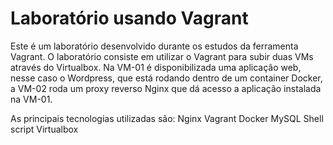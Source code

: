 # Laboratório usando Vagrant

Este é um laboratório desenvolvido durante os estudos da ferramenta Vagrant.
O laboratório consiste em utilizar o Vagrant para subir duas VMs através do Virtualbox. Na VM-01 é disponibilizada uma aplicação web, nesse caso o Wordpress, que está rodando dentro de um container Docker, a VM-02 roda um proxy reverso Nginx que dá acesso a aplicação instalada na VM-01.

As principais tecnologias utilizadas são:
Nginx
Vagrant
Docker
MySQL
Shell script
Virtualbox


